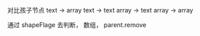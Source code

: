 对比孩子节点
text  -> array 
text  -> text
array -> text
array -> array

通过 shapeFlage  去判断，
数组， parent.remove 
